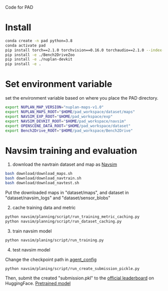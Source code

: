 Code for PAD

# Install
```bash
conda create -n pad python=3.8
conda activate pad
pip install torch==2.1.0 torchvision==0.16.0 torchaudio==2.1.0 --index-url https://download.pytorch.org/whl/cu121
pip install -e ./Bench2DriveZoo
pip install -e ./nuplan-devkit
pip install -e .
```

# Set environment variable
set the environment variable based on where you place the PAD directory. 
```bash
export NUPLAN_MAP_VERSION="nuplan-maps-v1.0"
export NUPLAN_MAPS_ROOT="$HOME/pad_workspace/dataset/maps"
export NAVSIM_EXP_ROOT="$HOME/pad_workspace/exp"
export NAVSIM_DEVKIT_ROOT="$HOME/pad_workspace/navsim"
export OPENSCENE_DATA_ROOT="$HOME/pad_workspace/dataset"
export Bench2Drive_ROOT="$HOME/pad_workspace/Bench2Drive"
```


# Navsim training and evaluation
1. download the navtrain dataset and map as [Navsim](https://github.com/autonomousvision/navsim) 
```bash
bash download/download_maps.sh
bash download/download_navtrain.sh
bash download/download_navtest.sh
```
Put the downloaded maps in "dataset/maps", and dataset in "dataset/navsim_logs" and "dataset/sensor_blobs" 

2. cache training data and metric
```bash
python navsim/planning/script/run_training_metric_caching.py
python navsim/planning/script/run_dataset_caching.py
```
3. train navsim model
```bash
python navsim/planing/script/run_training.py
```
4. test navsim model

Change the checkpoint path in [agent_config](navsim/planning/script/config/common/agent/navsim_agent.yaml)
```bash
python navsim/planing/script/run_create_submission_pickle.py
```
Then, submit the created "submission.pkl" to the [official leaderboard](https://huggingface.co/spaces/AGC2024-P/e2e-driving-navsim) on HuggingFace.
[Pretrained model](https://drive.google.com/drive/folders/1b8HwN4v4mpM-3T7bUYPwvA9jaMTHCEAu?usp=drive_link)

